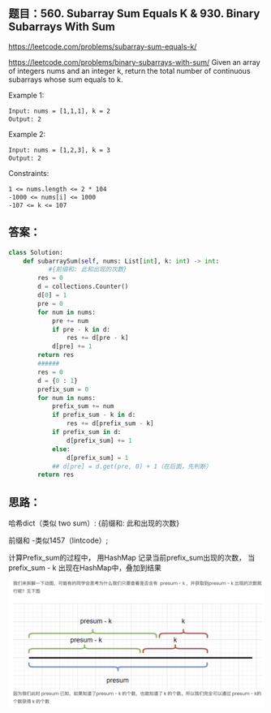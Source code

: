 ## 题目：560. Subarray Sum Equals K & 930. Binary Subarrays With Sum
https://leetcode.com/problems/subarray-sum-equals-k/

https://leetcode.com/problems/binary-subarrays-with-sum/
Given an array of integers nums and an integer k, return the total number of continuous subarrays whose sum equals to k.

Example 1:
```
Input: nums = [1,1,1], k = 2
Output: 2
```
Example 2:
```
Input: nums = [1,2,3], k = 3
Output: 2
```

Constraints:
```
1 <= nums.length <= 2 * 104
-1000 <= nums[i] <= 1000
-107 <= k <= 107
```


## 答案：
```python
class Solution:
    def subarraySum(self, nums: List[int], k: int) -> int:
           #{前缀和: 此和出现的次数}
        res = 0
        d = collections.Counter()
        d[0] = 1
        pre = 0
        for num in nums:
            pre += num
            if pre - k in d:
                res += d[pre - k]
            d[pre] += 1
        return res
        ######
        res = 0
        d = {0 : 1}
        prefix_sum = 0
        for num in nums:
            prefix_sum += num
            if prefix_sum - k in d:
                res += d[prefix_sum - k]
            if prefix_sum in d:
                d[prefix_sum] += 1
            else:
                d[prefix_sum] = 1
            ## d[pre] = d.get(pre, 0) + 1（在后面，先判断）
        return res    
```
## 思路：
哈希dict（类似 two sum）: {前缀和: 此和出现的次数}

前缀和 -类似1457（lintcode）;


计算Prefix_sum的过程中， 用HashMap 记录当前prefix_sum出现的次数， 当prefix_sum - k 出现在HashMap中，叠加到结果

![a](https://github.com/SSRRBB/Leetcode/blob/main/Images/308.png)
